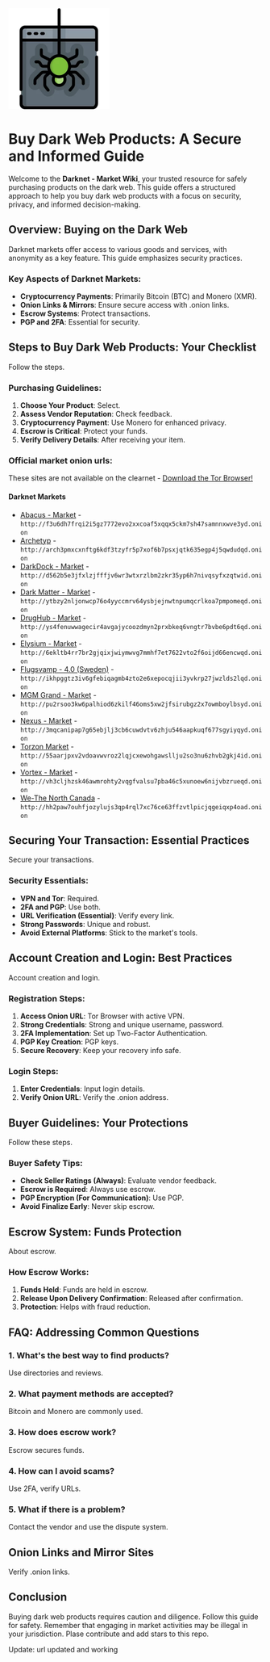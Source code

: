 <img src="/resources/basic.webp" width="200">

# Buy Dark Web Products: A Secure and Informed Guide

Welcome to the **Darknet - Market Wiki**, your trusted resource for safely purchasing products on the dark web. This guide offers a structured approach to help you buy dark web products with a focus on security, privacy, and informed decision-making.

## Overview: Buying on the Dark Web

Darknet markets offer access to various goods and services, with anonymity as a key feature. This guide emphasizes security practices.

### Key Aspects of Darknet Markets:
-   **Cryptocurrency Payments**: Primarily Bitcoin (BTC) and Monero (XMR).
-   **Onion Links & Mirrors**: Ensure secure access with .onion links.
-   **Escrow Systems**: Protect transactions.
-   **PGP and 2FA**: Essential for security.

## Steps to Buy Dark Web Products: Your Checklist

Follow the steps.

### Purchasing Guidelines:
1.  **Choose Your Product**: Select.
2.  **Assess Vendor Reputation**: Check feedback.
3.  **Cryptocurrency Payment**: Use Monero for enhanced privacy.
4.  **Escrow is Critical**: Protect your funds.
5.  **Verify Delivery Details**: After receiving your item.

### Official market onion urls:
These sites are not available on the clearnet - [Download the Tor Browser!](https://www.torproject.org/download/)

#### Darknet Markets

*   [Abacus - Market](http://f3u6dh7frqi2i5gz7772evo2xxcoaf5xqqx5ckm7sh47samnnxwve3yd.onion) - `http://f3u6dh7frqi2i5gz7772evo2xxcoaf5xqqx5ckm7sh47samnnxwve3yd.onion`
*   [Archetyp](@archetyp) - `http://arch3pmxcxnftg6kdf3tzyfr5p7xof6b7psxjqtk635egp4j5qwdudqd.onion`
*   [DarkDock - Market](http://d562b5e3jfxlzjfffjv6wr3wtxrzlbm2zkr35yp6h7nivqsyfxzqtwid.onion) - `http://d562b5e3jfxlzjfffjv6wr3wtxrzlbm2zkr35yp6h7nivqsyfxzqtwid.onion`
*   [Dark Matter - Market](http://ytbzy2nljonwcp76o4yyccmrv64ysbjejnwtnpumqcrlkoa7pmpomeqd.onion) - `http://ytbzy2nljonwcp76o4yyccmrv64ysbjejnwtnpumqcrlkoa7pmpomeqd.onion`
*   [DrugHub - Market](http://ys4fenuwwagecir4avgajycoozdmyn2prxbkeq6vngtr7bvbe6pdt6qd.onion) - `http://ys4fenuwwagecir4avgajycoozdmyn2prxbkeq6vngtr7bvbe6pdt6qd.onion`
*   [Elysium - Market](http://6ekltb4rr7br2gjqixjwiymwvg7mmhf7et7622vto2f6oijd66encwqd.onion) - `http://6ekltb4rr7br2gjqixjwiymwvg7mmhf7et7622vto2f6oijd66encwqd.onion`
*   [Flugsvamp - 4.0 (Sweden)](http://ikhpggtz3iv6gfebiqagmb4zto2e6xepocqjii3yvkrp27jwzlds2lqd.onion) - `http://ikhpggtz3iv6gfebiqagmb4zto2e6xepocqjii3yvkrp27jwzlds2lqd.onion`
*   [MGM Grand - Market](http://pu2rsoo3kw6palhiod6zkilf46oms5xw2jfsirubgz2x7owmboylbsyd.onion) - `http://pu2rsoo3kw6palhiod6zkilf46oms5xw2jfsirubgz2x7owmboylbsyd.onion`
*   [Nexus - Market](http://3mqcanipap7g65ebjlj3cb6cuwdvtv6zhju546aapkuqf677sgyiyqyd.onion) - `http://3mqcanipap7g65ebjlj3cb6cuwdvtv6zhju546aapkuqf677sgyiyqyd.onion`
*   [Torzon Market](http://55aarjpxv2vdoavwvroz2lqjcxewohgawsllju2so3nu6zhvb2gkj4id.onion) - `http://55aarjpxv2vdoavwvroz2lqjcxewohgawsllju2so3nu6zhvb2gkj4id.onion`
*   [Vortex - Market](http://vh3cljhzsk46awmrohty2vqgfvalsu7pba46c5xunoew6nijvbzrueqd.onion) - `http://vh3cljhzsk46awmrohty2vqgfvalsu7pba46c5xunoew6nijvbzrueqd.onion`
*   [We-The North Canada](http://hh2paw7ouhfjozylujs3qp4rql7xc76ce63ffzvtlpicjqgeiqxp4oad.onion) - `http://hh2paw7ouhfjozylujs3qp4rql7xc76ce63ffzvtlpicjqgeiqxp4oad.onion`

## Securing Your Transaction: Essential Practices

Secure your transactions.

### Security Essentials:
-   **VPN and Tor**: Required.
-   **2FA and PGP**: Use both.
-   **URL Verification (Essential)**: Verify every link.
-   **Strong Passwords**: Unique and robust.
-   **Avoid External Platforms**: Stick to the market's tools.

## Account Creation and Login: Best Practices

Account creation and login.

### Registration Steps:
1.  **Access Onion URL**: Tor Browser with active VPN.
2.  **Strong Credentials**: Strong and unique username, password.
3.  **2FA Implementation**: Set up Two-Factor Authentication.
4.  **PGP Key Creation**: PGP keys.
5.  **Secure Recovery**: Keep your recovery info safe.

### Login Steps:
1.  **Enter Credentials**: Input login details.
2.  **Verify Onion URL**: Verify the .onion address.

## Buyer Guidelines: Your Protections

Follow these steps.

### Buyer Safety Tips:
-   **Check Seller Ratings (Always)**: Evaluate vendor feedback.
-   **Escrow is Required**: Always use escrow.
-   **PGP Encryption (For Communication)**: Use PGP.
-   **Avoid Finalize Early**: Never skip escrow.

## Escrow System: Funds Protection

About escrow.

### How Escrow Works:
1.  **Funds Held**: Funds are held in escrow.
2.  **Release Upon Delivery Confirmation**: Released after confirmation.
3.  **Protection**: Helps with fraud reduction.

## FAQ: Addressing Common Questions

### 1. What's the best way to find products?
Use directories and reviews.

### 2. What payment methods are accepted?
Bitcoin and Monero are commonly used.

### 3. How does escrow work?
Escrow secures funds.

### 4. How can I avoid scams?
Use 2FA, verify URLs.

### 5. What if there is a problem?
Contact the vendor and use the dispute system.

## Onion Links and Mirror Sites

Verify .onion links.

## Conclusion

Buying dark web products requires caution and diligence. Follow this guide for safety. Remember that engaging in market activities may be illegal in your jurisdiction.
Plase contribute and add stars to this repo.





Update: url updated and working